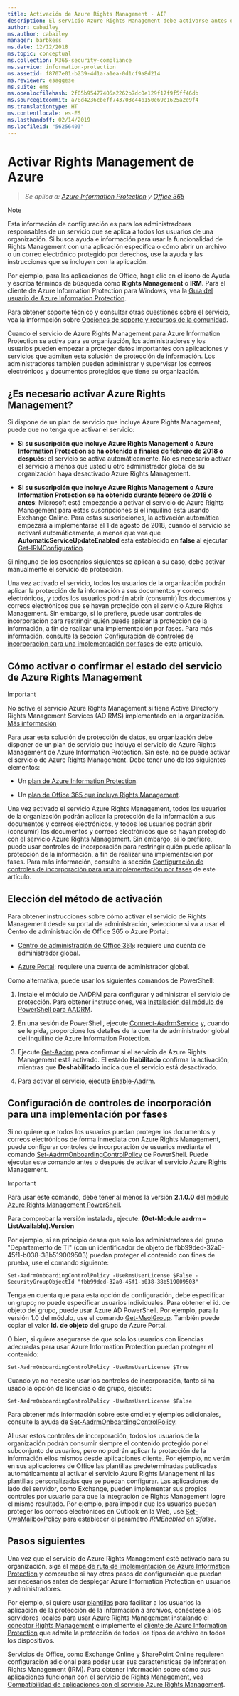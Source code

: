 ```yaml
---
title: Activación de Azure Rights Management - AIP
description: El servicio Azure Rights Management debe activarse antes de que la organización pueda empezar a proteger documentos y correos electrónicos con aplicaciones y servicios que admiten esta solución de protección de información.
author: cabailey
ms.author: cabailey
manager: barbkess
ms.date: 12/12/2018
ms.topic: conceptual
ms.collection: M365-security-compliance
ms.service: information-protection
ms.assetid: f8707e01-b239-4d1a-a1ea-0d1cf9a8d214
ms.reviewer: esaggese
ms.suite: ems
ms.openlocfilehash: 2f05b95477405a2262b7dc0e129f17f9f5ff46db
ms.sourcegitcommit: a78d4236cbeff743703c44b150e69c1625a2e9f4
ms.translationtype: HT
ms.contentlocale: es-ES
ms.lasthandoff: 02/14/2019
ms.locfileid: "56256403"
---
```

# <a name="activating-azure-rights-management"></a>Activar Rights Management de Azure

>*Se aplica a: [Azure Information Protection](https://azure.microsoft.com/pricing/details/information-protection) y [Office 365](https://download.microsoft.com/download/E/C/F/ECF42E71-4EC0-48FF-AA00-577AC14D5B5C/Azure_Information_Protection_licensing_datasheet_EN-US.pdf)*

> [!NOTE]
> Esta información de configuración es para los administradores responsables de un servicio que se aplica a todos los usuarios de una organización. Si busca ayuda e información para usar la funcionalidad de Rights Management con una aplicación específica o cómo abrir un archivo o un correo electrónico protegido por derechos, use la ayuda y las instrucciones que se incluyen con la aplicación.
>
> Por ejemplo, para las aplicaciones de Office, haga clic en el icono de Ayuda y escriba términos de búsqueda como **Rights Management** o **IRM**. Para el cliente de Azure Information Protection para Windows, vea la [Guía del usuario de Azure Information Protection](./rms-client/client-user-guide.md).
>
> Para obtener soporte técnico y consultar otras cuestiones sobre el servicio, vea la información sobre [Opciones de soporte y recursos de la comunidad](information-support.md#support-options-and-community-resources).

Cuando el servicio de Azure Rights Management para Azure Information Protection se activa para su organización, los administradores y los usuarios pueden empezar a proteger datos importantes con aplicaciones y servicios que admiten esta solución de protección de información. Los administradores también pueden administrar y supervisar los correos electrónicos y documentos protegidos que tiene su organización. 


## <a name="do-you-need-to-activate-azure-rights-management"></a>¿Es necesario activar Azure Rights Management?

Si dispone de un plan de servicio que incluye Azure Rights Management, puede que no tenga que activar el servicio:

- **Si su suscripción que incluye Azure Rights Management o Azure Information Protection se ha obtenido a finales de febrero de 2018 o después**: el servicio se activa automáticamente. No es necesario activar el servicio a menos que usted u otro administrador global de su organización haya desactivado Azure Rights Management.

- **Si su suscripción que incluye Azure Rights Management o Azure Information Protection se ha obtenido durante febrero de 2018 o antes**: Microsoft está empezando a activar el servicio de Azure Rights Management para estas suscripciones si el inquilino está usando Exchange Online. Para estas suscripciones, la activación automática empezará a implementarse el 1 de agosto de 2018, cuando el servicio se activará automáticamente, a menos que vea que **AutomaticServiceUpdateEnabled** está establecido en **false** al ejecutar [Get-IRMConfiguration](/powershell/module/exchange/encryption-and-certificates/get-irmconfiguration?view=exchange-ps). 

Si ninguno de los escenarios siguientes se aplican a su caso, debe activar manualmente el servicio de protección. 

Una vez activado el servicio, todos los usuarios de la organización podrán aplicar la protección de la información a sus documentos y correos electrónicos, y todos los usuarios podrán abrir (consumir) los documentos y correos electrónicos que se hayan protegido con el servicio Azure Rights Management. Sin embargo, si lo prefiere, puede usar controles de incorporación para restringir quién puede aplicar la protección de la información, a fin de realizar una implementación por fases. Para más información, consulte la sección [Configuración de controles de incorporación para una implementación por fases](#configuring-onboarding-controls-for-a-phased-deployment) de este artículo.

## <a name="how-to-activate-or-confirm-the-status-of-the-azure-rights-management-service"></a>Cómo activar o confirmar el estado del servicio de Azure Rights Management 

> [!IMPORTANT]
> No active el servicio Azure Rights Management si tiene Active Directory Rights Management Services (AD RMS) implementado en la organización. [Más información](prepare-environment-adrms.md)

Para usar esta solución de protección de datos, su organización debe disponer de un plan de servicio que incluya el servicio de Azure Rights Management de Azure Information Protection. Sin este, no se puede activar el servicio de Azure Rights Management. Debe tener uno de los siguientes elementos:

- Un [plan de Azure Information Protection](https://www.microsoft.com/cloud-platform/azure-information-protection-pricing). 

- Un [plan de Office 365 que incluya Rights Management](https://download.microsoft.com/download/E/C/F/ECF42E71-4EC0-48FF-AA00-577AC14D5B5C/Azure_Information_Protection_licensing_datasheet_EN-US.pdf).

Una vez activado el servicio Azure Rights Management, todos los usuarios de la organización podrán aplicar la protección de la información a sus documentos y correos electrónicos, y todos los usuarios podrán abrir (consumir) los documentos y correos electrónicos que se hayan protegido con el servicio Azure Rights Management. Sin embargo, si lo prefiere, puede usar controles de incorporación para restringir quién puede aplicar la protección de la información, a fin de realizar una implementación por fases. Para más información, consulte la sección [Configuración de controles de incorporación para una implementación por fases](#configuring-onboarding-controls-for-a-phased-deployment) de este artículo.

## <a name="choosing-your-activation-method"></a>Elección del método de activación

Para obtener instrucciones sobre cómo activar el servicio de Rights Management desde su portal de administración, seleccione si va a usar el Centro de administración de Office 365 o Azure Portal:

- [Centro de administración de Office 365](activate-office365.md): requiere una cuenta de administrador global.

- [Azure Portal](activate-azure.md): requiere una cuenta de administrador global.

Como alternativa, puede usar los siguientes comandos de PowerShell:

1. Instale el módulo de AADRM para configurar y administrar el servicio de protección. Para obtener instrucciones, vea [Instalación del módulo de PowerShell para AADRM](install-powershell.md).

2. En una sesión de PowerShell, ejecute [Connect-AadrmService](/powershell/module/aadrm/connect-aadrmservice) y, cuando se le pida, proporcione los detalles de la cuenta de administrador global del inquilino de Azure Information Protection.

3. Ejecute [Get-Aadrm](/powershell/aadrm/vlatest/get-aadrm) para confirmar si el servicio de Azure Rights Management está activado. El estado **Habilitado** confirma la activación, mientras que **Deshabilitado** indica que el servicio está desactivado.

4. Para activar el servicio, ejecute [Enable-Aadrm](/powershell/aadrm/vlatest/enable-aadrm).

## <a name="configuring-onboarding-controls-for-a-phased-deployment"></a>Configuración de controles de incorporación para una implementación por fases
Si no quiere que todos los usuarios puedan proteger los documentos y correos electrónicos de forma inmediata con Azure Rights Management, puede configurar controles de incorporación de usuarios mediante el comando [Set-AadrmOnboardingControlPolicy](/powershell/module/aadrm/set-aadrmonboardingcontrolpolicy) de PowerShell. Puede ejecutar este comando antes o después de activar el servicio Azure Rights Management.

> [!IMPORTANT]
> Para usar este comando, debe tener al menos la versión **2.1.0.0** del [módulo Azure Rights Management PowerShell](https://www.powershellgallery.com/packages/AADRM).
>
> Para comprobar la versión instalada, ejecute: **(Get-Module aadrm –ListAvailable).Version**

Por ejemplo, si en principio desea que solo los administradores del grupo "Departamento de TI" (con un identificador de objeto de fbb99ded-32a0-45f1-b038-38b519009503) puedan proteger el contenido con fines de prueba, use el comando siguiente:

```
Set-AadrmOnboardingControlPolicy -UseRmsUserLicense $False -SecurityGroupObjectId "fbb99ded-32a0-45f1-b038-38b519009503"
```

Tenga en cuenta que para esta opción de configuración, debe especificar un grupo; no puede especificar usuarios individuales. Para obtener el id. de objeto del grupo, puede usar Azure AD PowerShell. Por ejemplo, para la versión 1.0 del módulo, use el comando [Get-MsolGroup](/powershell/msonline/v1/get-msolgroup). También puede copiar el valor **Id. de objeto** del grupo de Azure Portal.

O bien, si quiere asegurarse de que solo los usuarios con licencias adecuadas para usar Azure Information Protection puedan proteger el contenido:

```
Set-AadrmOnboardingControlPolicy -UseRmsUserLicense $True
```

Cuando ya no necesite usar los controles de incorporación, tanto si ha usado la opción de licencias o de grupo, ejecute:

```
Set-AadrmOnboardingControlPolicy -UseRmsUserLicense $False
```

Para obtener más información sobre este cmdlet y ejemplos adicionales, consulte la ayuda de [Set-AadrmOnboardingControlPolicy](/powershell/aadrm/vlatest/set-aadrmonboardingcontrolpolicy).

Al usar estos controles de incorporación, todos los usuarios de la organización podrán consumir siempre el contenido protegido por el subconjunto de usuarios, pero no podrán aplicar la protección de la información ellos mismos desde aplicaciones cliente. Por ejemplo, no verán en sus aplicaciones de Office las plantillas predeterminadas publicadas automáticamente al activar el servicio Azure Rights Management ni las plantillas personalizadas que se puedan configurar. Las aplicaciones de lado del servidor, como Exchange, pueden implementar sus propios controles por usuario para que la integración de Rights Management logre el mismo resultado. Por ejemplo, para impedir que los usuarios puedan proteger los correos electrónicos en Outlook en la Web, use [Set-OwaMailboxPolicy](/powershell/module/exchange/client-access/set-owamailboxpolicy?view=exchange-ps) para establecer el parámetro *IRMEnabled* en *$false*.


## <a name="next-steps"></a>Pasos siguientes
Una vez que el servicio de Azure Rights Management esté activado para su organización, siga el [mapa de ruta de implementación de Azure Information Protection](deployment-roadmap.md) y compruebe si hay otros pasos de configuración que puedan ser necesarios antes de desplegar Azure Information Protection en usuarios y administradores. 

Por ejemplo, si quiere usar [plantillas](configure-policy-templates.md) para facilitar a los usuarios la aplicación de la protección de la información a archivos, conéctese a los servidores locales para usar Azure Rights Management instalando el [conector Rights Management](deploy-rms-connector.md) e implemente el [cliente de Azure Information Protection](./rms-client/aip-client.md) que admite la protección de todos los tipos de archivo en todos los dispositivos. 

Servicios de Office, como Exchange Online y SharePoint Online requieren configuración adicional para poder usar sus características de Information Rights Management (IRM). Para obtener información sobre cómo sus aplicaciones funcionan con el servicio de Rights Management, vea [Compatibilidad de aplicaciones con el servicio Azure Rights Management](applications-support.md).


